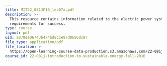 ```yaml
---
title: MIT22_081JF10_lec07a.pdf
description: >-
  This resource contains information related to the electric power system and
  requirements for success.
type: course
layout: pdf
uid: a070ea06743b474bd8cce97d0686dc97
file_type: application/pdf
file_location: >-
  https://open-learning-course-data-production.s3.amazonaws.com/22-081j-introduction-to-sustainable-energy-fall-2010/a070ea06743b474bd8cce97d0686dc97_MIT22_081JF10_lec07a.pdf
course_id: 22-081j-introduction-to-sustainable-energy-fall-2010
---
```

